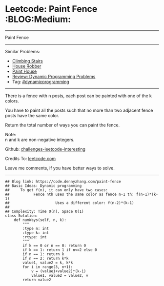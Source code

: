 # Leetcode: Paint Fence     :BLOG:Medium:


---

Paint Fence  

---

Similar Problems:  
-   [Climbing Stairs](https://code.dennyzhang.com/climbing-stairs)
-   [House Robber](https://code.dennyzhang.com/house-robber)
-   [Paint House](https://code.dennyzhang.com/paint-house)
-   [Review: Dynamic Programming Problems](https://code.dennyzhang.com/review-dynamicprogramming)
-   Tag: [#dynamicprogramming](https://code.dennyzhang.com/tag/dynamicprogramming)

---

There is a fence with n posts, each post can be painted with one of the k colors.  

You have to paint all the posts such that no more than two adjacent fence posts have the same color.  

Return the total number of ways you can paint the fence.  

Note:  
n and k are non-negative integers.  

Github: [challenges-leetcode-interesting](https://github.com/DennyZhang/challenges-leetcode-interesting/tree/master/paint-fence)  

Credits To: [leetcode.com](https://leetcode.com/problems/paint-fence/description/)  

Leave me comments, if you have better ways to solve.  

---

    ## Blog link: https://code.dennyzhang.com/paint-fence
    ## Basic Ideas: Dynamic programming
    ##     To get f(n), it can only have two cases:
    ##           Fence nth uses the same color as fence n-1 th: f(n-1)*(k-1)
    ##                     Uses a different color: f(n-2)*(k-1)
    ##
    ## Complexity: Time O(n), Space O(1)
    class Solution:
        def numWays(self, n, k):
            """
            :type n: int
            :type k: int
            :rtype: int
            """
            if k == 0 or n == 0: return 0
            if k == 1: return 1 if n<=2 else 0
            if n == 1: return k
            if n == 2: return k*k
            value1, value2 = k, k*k
            for i in range(3, n+1):
                v = (value1+value2)*(k-1)
                value1, value2 = value2, v
            return value2
